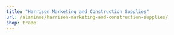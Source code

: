 ```yaml
---
title: "Harrison Marketing and Construction Supplies"
url: /alaminos/harrison-marketing-and-construction-supplies/
shop: trade
---
```

